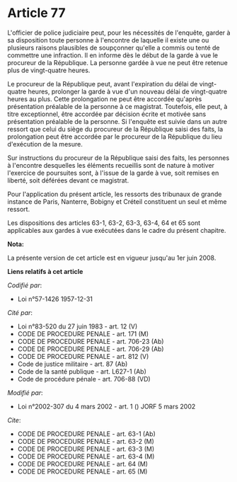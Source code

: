 # Article 77

L'officier de police judiciaire peut, pour les nécessités de l'enquête, garder à sa disposition toute personne à l'encontre
de laquelle il existe une ou plusieurs raisons plausibles de soupçonner qu'elle a commis ou tenté de commettre une
infraction. Il en informe dès le début de la garde à vue le procureur de la République. La personne gardée à vue ne peut être
retenue plus de vingt-quatre heures.

Le procureur de la République peut, avant l'expiration du délai de vingt-quatre heures, prolonger la garde à vue d'un nouveau
délai de vingt-quatre heures au plus. Cette prolongation ne peut être accordée qu'après présentation préalable de la personne
à ce magistrat. Toutefois, elle peut, à titre exceptionnel, être accordée par décision écrite et motivée sans présentation
préalable de la personne. Si l'enquête est suivie dans un autre ressort que celui du siège du procureur de la République
saisi des faits, la prolongation peut être accordée par le procureur de la République du lieu d'exécution de la mesure.

Sur instructions du procureur de la République saisi des faits, les personnes à l'encontre desquelles les éléments recueillis
sont de nature à motiver l'exercice de poursuites sont, à l'issue de la garde à vue, soit remises en liberté, soit déférées
devant ce magistrat.

Pour l'application du présent article, les ressorts des tribunaux de grande instance de Paris, Nanterre, Bobigny et Créteil
constituent un seul et même ressort.

Les dispositions des articles 63-1, 63-2, 63-3, 63-4, 64 et 65 sont applicables aux gardes à vue exécutées dans le cadre du
présent chapitre.

**Nota:**

La présente version de cet article est en vigueur jusqu'au 1er juin 2008.

**Liens relatifs à cet article**

_Codifié par_:

  - Loi n°57-1426 1957-12-31

_Cité par_:

  - Loi n°83-520 du 27 juin 1983 - art. 12 (V)
  - CODE DE PROCEDURE PENALE - art. 171 (M)
  - CODE DE PROCEDURE PENALE - art. 706-23 (Ab)
  - CODE DE PROCEDURE PENALE - art. 706-29 (Ab)
  - CODE DE PROCEDURE PENALE - art. 812 (V)
  - Code de justice militaire - art. 87 (Ab)
  - Code de la santé publique - art. L627-1 (Ab)
  - Code de procédure pénale - art. 706-88 (VD)

_Modifié par_:

  - Loi n°2002-307 du 4 mars 2002 - art. 1 () JORF 5 mars 2002

_Cite_:

  - CODE DE PROCEDURE PENALE - art. 63-1 (Ab)
  - CODE DE PROCEDURE PENALE - art. 63-2 (M)
  - CODE DE PROCEDURE PENALE - art. 63-3 (M)
  - CODE DE PROCEDURE PENALE - art. 63-4 (M)
  - CODE DE PROCEDURE PENALE - art. 64 (M)
  - CODE DE PROCEDURE PENALE - art. 65 (M)
